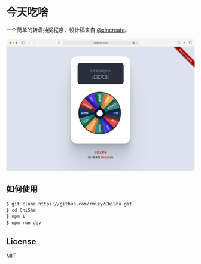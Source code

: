 # 今天吃啥

一个简单的转盘抽奖程序，设计稿来自 [@xincreate](https://www.figma.com/community/file/1018001235799678662)。

![](./src/assets/preview.png)

## 如何使用

```bash
$ git clone https://github.com/rmlzy/ChiSha.git
$ cd ChiSha
$ npm i
$ npm run dev
```

## License
MIT
